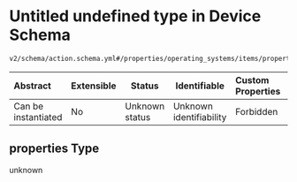 # Untitled undefined type in Device Schema

```txt
v2/schema/action.schema.yml#/properties/operating_systems/items/properties/steps/items/properties/actions/items/oneOf/17/properties/adb:reboot/properties
```




| Abstract            | Extensible | Status         | Identifiable            | Custom Properties | Additional Properties | Access Restrictions | Defined In                                                           |
| :------------------ | ---------- | -------------- | ----------------------- | :---------------- | --------------------- | ------------------- | -------------------------------------------------------------------- |
| Can be instantiated | No         | Unknown status | Unknown identifiability | Forbidden         | Allowed               | none                | [device.schema.json\*](../device.schema.json "open original schema") |

## properties Type

unknown
